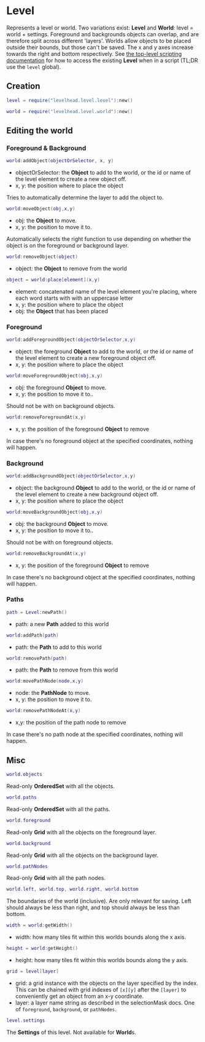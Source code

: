 # Level

Represents a level or world.
Two variations exist: __Level__ and __World__: level = world + settings.
Foreground and backgrounds objects can overlap, and are therefore split across different 'layers'.
Worlds allow objects to be placed outside their bounds, but those can't be saved.
The x and y axes increase towards the right and bottom respectively.
See [the top-level scripting documentation](index.md) for how to access the existing __Level__ when in a script
(TL;DR use the `level` global).

## Creation

```Lua
level = require("levelhead.level.level"):new()
```

```Lua
world = require("levelhead.level.world"):new()
```

## Editing the world

### Foreground & Background

```Lua
world:addObject(objectOrSelector, x, y)
```
- objectOrSelector: the __Object__ to add to the world, or the id or name of the level element to create a new object off.
- x, y: the position where to place the object

Tries to automatically determine the layer to add the object to.

```Lua
world:moveObject(obj,x,y)
```
- obj: the __Object__ to move.
- x, y: the position to move it to.

Automatically selects the right function to use depending on whether the object is on the foreground or background layer.

```Lua
world:removeObject(object)
```
- object: the __Object__ to remove from the world

```Lua
object = world:place[element](x,y)
```
- element: concatenated name of the level element you're placing, where each word starts with with an uppercase letter
- x, y: the position where to place the object
- obj: the __Object__ that has been placed

### Foreground

```Lua
world:addForegroundObject(objectOrSelector,x,y)
```
- object: the foreground __Object__ to add to the world,  or the id or name of the level element to create a new foreground object off.
- x, y: the position where to place the object

```Lua
world:moveForegroundObject(obj,x,y)
```
- obj: the foreground __Object__ to move.
- x, y: the position to move it to..

Should not be with on background objects.

```Lua
world:removeForegroundAt(x,y)
```
- x, y: the position of the foreground __Object__ to remove

In case there's no foreground object at the specified coordinates, nothing will happen.

### Background

```Lua
world:addBackgroundObject(objectOrSelector,x,y)
```
- object: the background __Object__ to add to the world,  or the id or name of the level element to create a new background object off.
- x, y: the position where to place the object

```Lua
world:moveBackgroundObject(obj,x,y)
```
- obj: the background __Object__ to move.
- x, y: the position to move it to..

Should not be with on foreground objects.

```Lua
world:removeBackgroundAt(x,y)
```
- x, y: the position of the foreground __Object__ to remove

In case there's no background object at the specified coordinates, nothing will happen.

### Paths

```Lua
path = Level:newPath()
```
- path: a new __Path__ added to this world

```Lua
world:addPath(path)
```
- path: the __Path__ to add to this world

```Lua
world:removePath(path)
```
- path: the __Path__ to remove from this world

```Lua
world:movePathNode(node,x,y)
```
- node: the __PathNode__ to move.
- x, y: the position to move it to.

```Lua
world:removePathNodeAt(x,y)
```
- x,y: the position of the path node to remove

In case there's no path node at the specified coordinates, nothing will happen.


## Misc

```Lua
world.objects
```
Read-only __OrderedSet__ with all the objects.

```Lua
world.paths
```
Read-only __OrderedSet__ with all the paths.

```Lua
world.foreground
```
Read-only __Grid__ with all the objects on the foreground layer.

```Lua
world.background
```
Read-only __Grid__ with all the objects on the background layer.

```Lua
world.pathNodes
```
Read-only __Grid__ with all the path nodes.

```Lua
world.left, world.top, world.right, world.bottom
```
The boundaries of the world (inclusive). Are only relevant for saving. Left should always be less than right, and top should always be less than bottom.

```Lua
width = world:getWidth()
```
- width: how many tiles fit within this worlds bounds along the x axis.

```Lua
height = world:getHeight()
```
- height: how many tiles fit within this worlds bounds along the y axis.

```Lua
grid = level[layer]
```
- grid: a grid instance with the objects on the layer specified by the index. This can be chained with grid indexes of `[x][y]` after the `[layer]` to conveniently get an object from an x-y coordinate.
- layer: a layer name string as described in the selectionMask docs. One of `foreground`, `background`, or `pathNodes`.

```Lua
level.settings
```
The __Settings__ of this level. Not available for **World**s.
